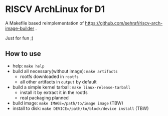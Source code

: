 # RISCV ArchLinux for D1

A Makefile based reimplementation of https://github.com/sehraf/riscv-arch-image-builder .

Just for fun ;)

## How to use

+ help: `make help`
+ build all necessary(without image): `make artifacts`
    - rootfs downloaded in `rootfs`
    - all other artifacts in `output` by default
+ build a simple kernel tarball: `make linux-release-tarball`
    - install it by extract it in the rootfs
    - real packaging planned
+ build image: `make IMAGE=/path/to/image image` (TBW)
+ install to disk: `make DEVICE=/path/to/block/device install` (TBW)

